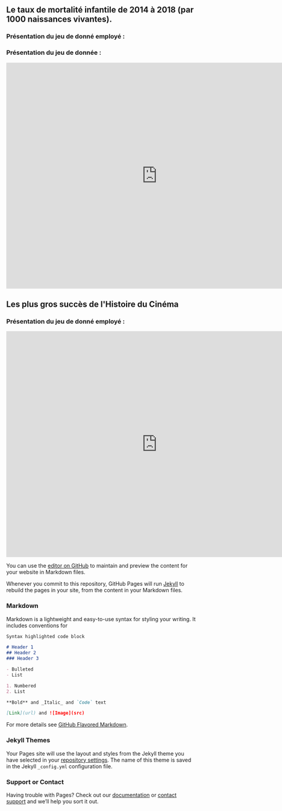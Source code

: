 ## Le taux de mortalité infantile de 2014 à 2018 (par 1000 naissances vivantes).

### Présentation du jeu de donné employé : 




<div class="flourish-embed flourish-chart" data-src="visualisation/5115599"><script src="https://public.flourish.studio/resources/embed.js"></script></div>







### Présentation du jeu de donnée :

<iframe src="https://arouapatteri.trial.opendatasoft.com/explore/embed/dataset/test/table/?&static=false&datasetcard=false" width="800" height="600" frameborder="0"></iframe>

## Les plus gros succès de l'Histoire du Cinéma 

### Présentation du jeu de donné employé : 

<iframe src="https://data.opendatasoft.com/explore/embed/dataset/meilleures-audiences-en-salles-depuis-1945public@cinema-public/table/?&static=false&datasetcard=true" width="800" height="600" frameborder="0"></iframe>

You can use the [editor on GitHub](https://github.com/Arouapatteri/Partiel_Data/edit/gh-pages/index.md) to maintain and preview the content for your website in Markdown files.

Whenever you commit to this repository, GitHub Pages will run [Jekyll](https://jekyllrb.com/) to rebuild the pages in your site, from the content in your Markdown files.

### Markdown



Markdown is a lightweight and easy-to-use syntax for styling your writing. It includes conventions for

```markdown
Syntax highlighted code block

# Header 1
## Header 2
### Header 3

- Bulleted
- List

1. Numbered
2. List

**Bold** and _Italic_ and `Code` text

[Link](url) and ![Image](src)
```

For more details see [GitHub Flavored Markdown](https://guides.github.com/features/mastering-markdown/).

### Jekyll Themes

Your Pages site will use the layout and styles from the Jekyll theme you have selected in your [repository settings](https://github.com/Arouapatteri/Partiel_Data/settings). The name of this theme is saved in the Jekyll `_config.yml` configuration file.

### Support or Contact

Having trouble with Pages? Check out our [documentation](https://docs.github.com/categories/github-pages-basics/) or [contact support](https://support.github.com/contact) and we’ll help you sort it out.
